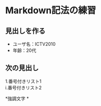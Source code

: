 # Markdown記法の練習
## 見出しを作る

- ユーザ名：ICTV2010
- 年齢：20代

## 次の見出し

1.番号付きリスト1  
        ⅰ.番号付きリスト2

*強調文字
*

